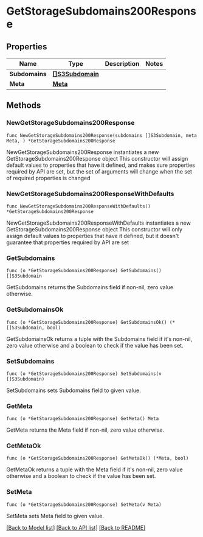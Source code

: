 # GetStorageSubdomains200Response

## Properties

Name | Type | Description | Notes
------------ | ------------- | ------------- | -------------
**Subdomains** | [**[]S3Subdomain**](S3Subdomain.md) |  | 
**Meta** | [**Meta**](Meta.md) |  | 

## Methods

### NewGetStorageSubdomains200Response

`func NewGetStorageSubdomains200Response(subdomains []S3Subdomain, meta Meta, ) *GetStorageSubdomains200Response`

NewGetStorageSubdomains200Response instantiates a new GetStorageSubdomains200Response object
This constructor will assign default values to properties that have it defined,
and makes sure properties required by API are set, but the set of arguments
will change when the set of required properties is changed

### NewGetStorageSubdomains200ResponseWithDefaults

`func NewGetStorageSubdomains200ResponseWithDefaults() *GetStorageSubdomains200Response`

NewGetStorageSubdomains200ResponseWithDefaults instantiates a new GetStorageSubdomains200Response object
This constructor will only assign default values to properties that have it defined,
but it doesn't guarantee that properties required by API are set

### GetSubdomains

`func (o *GetStorageSubdomains200Response) GetSubdomains() []S3Subdomain`

GetSubdomains returns the Subdomains field if non-nil, zero value otherwise.

### GetSubdomainsOk

`func (o *GetStorageSubdomains200Response) GetSubdomainsOk() (*[]S3Subdomain, bool)`

GetSubdomainsOk returns a tuple with the Subdomains field if it's non-nil, zero value otherwise
and a boolean to check if the value has been set.

### SetSubdomains

`func (o *GetStorageSubdomains200Response) SetSubdomains(v []S3Subdomain)`

SetSubdomains sets Subdomains field to given value.


### GetMeta

`func (o *GetStorageSubdomains200Response) GetMeta() Meta`

GetMeta returns the Meta field if non-nil, zero value otherwise.

### GetMetaOk

`func (o *GetStorageSubdomains200Response) GetMetaOk() (*Meta, bool)`

GetMetaOk returns a tuple with the Meta field if it's non-nil, zero value otherwise
and a boolean to check if the value has been set.

### SetMeta

`func (o *GetStorageSubdomains200Response) SetMeta(v Meta)`

SetMeta sets Meta field to given value.



[[Back to Model list]](../README.md#documentation-for-models) [[Back to API list]](../README.md#documentation-for-api-endpoints) [[Back to README]](../README.md)


